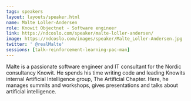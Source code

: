 ```yaml
---
tags: speakers
layout: layouts/speaker.html
name: Malte Loller-Andersen
role: Knowit Objectnet - Software engineer
link: https://ndcoslo.com/speaker/malte-loller-andersen/
image: https://ndcoslo.com/images/speaker/Malte_Loller-Andersen.jpg
twitter: ' @realMalte'
sessions: [talk-reinforcement-learning-pac-man]
---
```

Malte is a passionate software engineer and IT consultant for the Nordic consultancy Knowit. He spends his time writing code and leading Knowits internal Artificial Intelligence group, The Artificial Chapter. Here, he manages summits and workshops, gives presentations and talks about artificial intelligence.